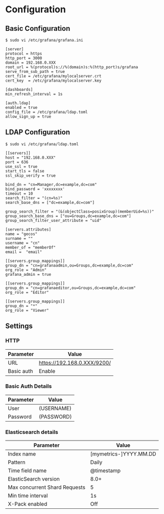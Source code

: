 # Configuration

## Basic Configuration
```
$ sudo vi /etc/grafana/grafana.ini
```

```
[server]
protocol = https
http_port = 3000
domain = 192.168.0.XXX
root_url = %(protocol)s://%(domain)s:%(http_port)s/grafana
serve_from_sub_path = true
cert_file = /etc/grafana/mylocalserver.crt
cert_key  = /etc/grafana/mylocalserver.key

[dashboards]
min_refresh_interval = 1s

[auth.ldap]
enabled = true
config_file = /etc/grafana/ldap.toml
allow_sign_up = true
```

## LDAP Configuration
```
$ sudo vi /etc/grafana/ldap.toml
```

```
[[servers]]
host = "192.168.0.XXX"
port = 636
use_ssl = true
start_tls = false
ssl_skip_verify = true

bind_dn = "cn=Manager,dc=example,dc=com"
bind_password = 'xxxxxxxx'
timeout = 10
search_filter = "(cn=%s)"
search_base_dns = ["dc=example,dc=com"]

group_search_filter = "(&(objectClass=posixGroup)(memberUid=%s))"
group_search_base_dns = ["ou=Groups,dc=example,dc=com"]
group_search_filter_user_attribute = "uid"

[servers.attributes]
name = "gecos"
surname = ""
username = "cn"
member_of = "memberOf"
email =  "email"

[[servers.group_mappings]]
group_dn = "cn=grafanaadmin,ou=Groups,dc=example,dc=com"
org_role = "Admin"
grafana_admin = true

[[servers.group_mappings]]
group_dn = "cn=grafanaeditor,ou=Groups,dc=example,dc=com"
org_role = "Editor"

[[servers.group_mappings]]
group_dn = "*"
org_role = "Viewer"
```

## Settings
### HTTP
| Parameter | Value |
|-----------|-------|
| URL  | https://192.168.0.XXX/9200/ |
| Basic auth | Enable |

### Basic Auth Details
| Parameter | Value |
|-----------|-------|
| User  | (USERNAME) |
| Password | (PASSWORD) |

### Elasticsearch details
| Parameter | Value |
|-----------|-------|
| Index name  | [mymetrics-]YYYY.MM.DD |
| Pattern | Daily |
| Time field name | @timestamp |
| ElasticSearch version | 8.0+ |
| Max concurrent Shard Requests | 5 |
| Min time interval | 1s |
| X-Pack enabled | Off |

